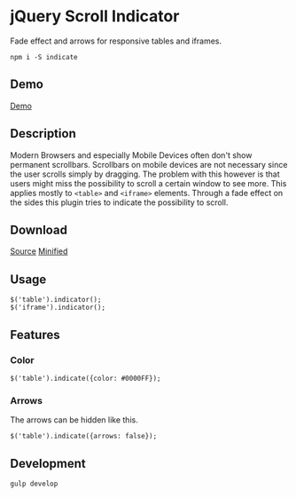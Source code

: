 # jQuery Scroll Indicator
Fade effect and arrows for responsive tables and iframes.

```
npm i -S indicate
```

## Demo
[Demo](http://naminho.ch/scroll-indicator)

## Description
Modern Browsers and especially Mobile Devices often don't show permanent scrollbars. Scrollbars on mobile devices are not necessary since the user scrolls simply by dragging. The problem with this however is that users might miss the possibility to scroll a certain window to see more. This applies mostly to `<table>` and `<iframe>` elements.
Through a fade effect on the sides this plugin tries to indicate the possibility to scroll.

## Download
[Source](http://naminho.ch/scroll-indicator)
[Minified](http://naminho.ch/scroll-indicator)

## Usage
```
$('table').indicator();
$('iframe').indicator();
```

## Features
### Color
```
$('table').indicate({color: #0000FF});
```

### Arrows
The arrows can be hidden like this.
```
$('table').indicate({arrows: false});
```

## Development
```
gulp develop
```
